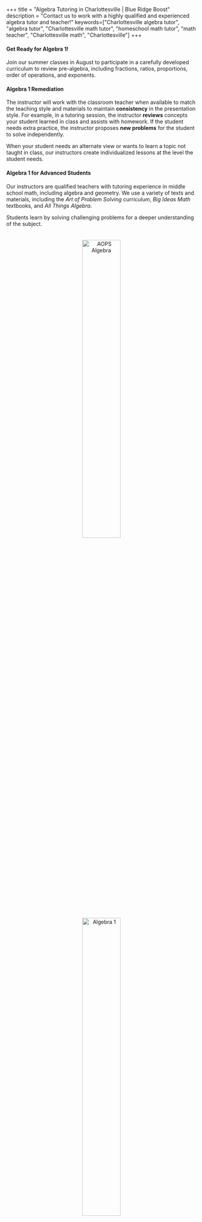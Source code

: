+++
title = "Algebra Tutoring in Charlottesville | Blue Ridge Boost"
description = "Contact us to work with a highly qualified and experienced algebra tutor and teacher!"
keywords=["Charlottesville algebra tutor", "algebra tutor", "Charlottesville math tutor", "homeschool math tutor", "math teacher", "Charlottesville math", "Charlottesville"]
+++
<div class="container">

<div class="row">

<div class="col-sm-8 left">

#### Get Ready for Algebra 1! 

Join our summer classes in August to participate in a carefully developed curriculum to review pre-algebra, including fractions, ratios, proportions, order of operations, and exponents.

#### Algebra 1 Remediation
The instructor will work with the classroom teacher when available to match the teaching style and materials to maintain **consistency** in the presentation style. For example, in a tutoring session, the instructor **reviews** concepts your student learned in class and assists with homework. If the student needs extra practice, the instructor proposes **new problems** for the student to solve independently.

When your student needs an alternate view or wants to learn a topic not taught in class, our instructors create individualized lessons at the level the student needs.

#### Algebra 1 for Advanced Students

Our instructors are qualified teachers with tutoring experience in middle school math, including algebra and geometry. We use a variety of texts and materials, including the *Art of Problem Solving* curriculum, *Big Ideas Math* textbooks, and *All Things Algebra*.

Students learn by solving challenging problems for a deeper understanding of the subject. 

</div>

<div class="col-sm-4">

<center>
<a href="https://artofproblemsolving.com/store/book/intro-algebra"><img alt="AOPS Algebra" src="/images/intro-algebra.gif" width="45%" style="padding:20px;"></a> <br>
<a href="https://bim.easyaccessmaterials.com/index.php?level=11.00"><img alt="Algebra 1" src="/images/bim_alg1_cover.png" width="45%" style="padding:20px;"></a> <br>
<a href="https://allthingsalgebra.com/"><img alt="All Things Algebra" src="/images/LogoATA.png" width="55%" style="padding:20px;"></a><br>
</center>
</div>

</div></div>

